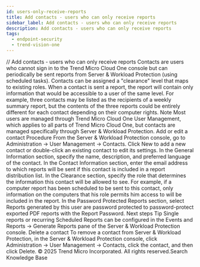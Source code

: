 ```yaml
---
id: users-only-receive-reports
title: Add contacts - users who can only receive reports
sidebar_label: Add contacts - users who can only receive reports
description: Add contacts - users who can only receive reports
tags:
  - endpoint-security
  - trend-vision-one
---
```


/*<![CDATA[*/ $('#title').html($('meta[name=map-description]').attr('content')); /*]]>*/ Add contacts - users who can only receive reports Contacts are users who cannot sign in to the Trend Micro Cloud One console but can periodically be sent reports from Server & Workload Protection (using scheduled tasks). Contacts can be assigned a "clearance" level that maps to existing roles. When a contact is sent a report, the report will contain only information that would be accessible to a user of the same level. For example, three contacts may be listed as the recipients of a weekly summary report, but the contents of the three reports could be entirely different for each contact depending on their computer rights. Note Most users are managed through Trend Micro Cloud One User Management, which applies to all parts of Trend Micro Cloud One, but contacts are managed specifically through Server & Workload Protection. Add or edit a contact Procedure From the Server & Workload Protection console, go to Administration → User Management → Contacts. Click New to add a new contact or double-click an existing contact to edit its settings. In the General Information section, specify the name, description, and preferred language of the contact. In the Contact Information section, enter the email address to which reports will be sent if this contact is included in a report distribution list. In the Clearance section, specify the role that determines the information this contact will be allowed to see. For example, if a computer report has been scheduled to be sent to this contact, only information on the computers that his role permits him access to will be included in the report. In the Password Protected Reports section, select Reports generated by this user are password protected to password-protect exported PDF reports with the Report Password. Next steps Tip Single reports or recurring Scheduled Reports can be configured in the Events and Reports → Generate Reports pane of the Server & Workload Protection console. Delete a contact To remove a contact from Server & Workload Protection, in the Server & Workload Protection console, click Administration → User Management → Contacts, click the contact, and then click Delete. © 2025 Trend Micro Incorporated. All rights reserved.Search Knowledge Base